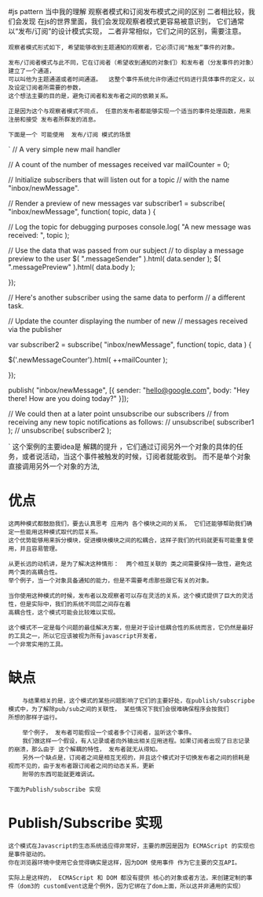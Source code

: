 #js pattern 当中我的理解
	观察者模式和订阅发布模式之间的区别
	二者相比较，我们会发现 在js的世界里面，我们会发现观察者模式更容易被意识到，
	它们通常 以“发布/订阅”的设计模式实现， 二者非常相似，它们之间的区别，需要注意。

	观察者模式形式如下, 希望能够收到主题通知的观察者，它必须订阅"触发“事件的对象。

	发布/订阅者模式与此不同，它在订阅者（希望收到通知的对象们）和发布者（分发事件的对象）建立了一个通道，
	可以叫他为主题通道或者时间通道。  这整个事件系统允许你通过代码进行具体事件的定义，以及设定订阅者所需要的参数，
	这个想法主要的目的是，避免订阅者和发布者之间的依赖关系。

	正是因为这个与观察者模式不同点， 任意的发布者都能够实现一个适当的事件处理函数，用来注册和接受 发布者所群发的消息。

	下面是一个 可能使用  发布/订阅 模式的场景
`
// A very simple new mail handler
 
// A count of the number of messages received
var mailCounter = 0;
 
// Initialize subscribers that will listen out for a topic
// with the name "inbox/newMessage".
 
// Render a preview of new messages
var subscriber1 = subscribe( "inbox/newMessage", function( topic, data ) {
 
  // Log the topic for debugging purposes
  console.log( "A new message was received: ", topic );
 
  // Use the data that was passed from our subject
  // to display a message preview to the user
  $( ".messageSender" ).html( data.sender );
  $( ".messagePreview" ).html( data.body );
 
});
 
// Here's another subscriber using the same data to perform
// a different task.
 
// Update the counter displaying the number of new
// messages received via the publisher
 
var subscriber2 = subscribe( "inbox/newMessage", function( topic, data ) {
 
  $('.newMessageCounter').html( ++mailCounter );
 
});
 
publish( "inbox/newMessage", [{
  sender: "hello@google.com",
  body: "Hey there! How are you doing today?"
}]);
 
// We could then at a later point unsubscribe our subscribers
// from receiving any new topic notifications as follows:
// unsubscribe( subscriber1 );
// unsubscribe( subscriber2 );

`
	这个案例的主要idea是  解耦的提升 ，它们通过订阅另外一个对象的具体的任务，或者说活动，当这个事件被触发的时候，订阅者就能收到。
	而不是单个对象直接调用另外一个对象的方法,

# 优点
	这两种模式都鼓励我们，要去认真思考 应用内 各个模块之间的关系， 它们还能够帮助我们确定一些能用这种模式取代的层关系。
	这个优势能够用来拆分模块，促进模块模块之间的松耦合，这样子我们的代码就更有可能重复使用，并且容易管理。

	从更长远的动机讲，是为了解决这种情形：  两个相互关联的 类之间需要保持一致性，避免这两个类的高耦合性。
	举个例子，当一个对象具备通知的能力，但是不需要考虑那些跟它有关的对象。

	当你使用这种模式的时候，发布者以及观察者可以存在灵活的关系，这个模式提供了巨大的灵活性，但是实际中，我们的系统不同层之间存在着
	高耦合性，这个模式可能会比较难以实现。

	这个模式不一定是每个问题的最佳解决方案，但是对于设计低耦合性的系统而言，它仍然是最好的工具之一，所以它应该被视为所有javascript开发者，
	一个非常实用的工具。
# 缺点
		与结果相关的是，这个模式的某些问题影响了它们的主要好处，在publish/subscripbe模式中，为了解除pub/sub之间的关联性， 某些情况下我们会很难确保程序会按我们
	所想的那样子运行。

		举个例子， 发布者可能假设一个或者多个订阅者，监听这个事件。
		我们做这样一个假设，有人记录或者向外输出相关应用进程。如果订阅者出现了日志记录的崩溃，那么由于 这个解耦的特性， 发布者就无从得知。
		另外一个缺点是，订阅者之间是相互无视的，并且这个模式对于切换发布者之间的损耗是视而不见的，由于发布者跟订阅者之间的动态关系，更新
		附带的东西可能就更难调试。
	
	下面为Publish/subscribe 实现


# Publish/Subscribe 实现 
	这个模式在Javascript的生态系统适应得非常好，主要的原因是因为 ECMAScript 的实现也是事件驱动的。
	你在浏览器环境中使用它会觉得确实是这样，因为DOM 使用事件 作为它主要的交互API。

	实际上是这样的， ECMAScript 和 DOM 都没有提供 核心的对象或者方法，来创建定制的事件（dom3的 customEvent这是个例外，因为它绑在了dom上面，所以这并非通用的实现）